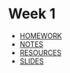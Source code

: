# Week 1

- [HOMEWORK](./homework.md)
- [NOTES](./notes.md)
- [RESOURCES](./resources.md)
- [SLIDES](./slides.pdf)
